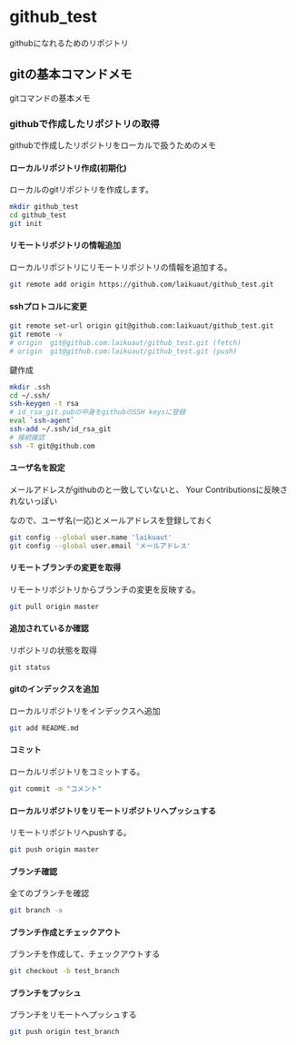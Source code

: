 # github_test

githubになれるためのリポジトリ

## gitの基本コマンドメモ

gitコマンドの基本メモ

### githubで作成したリポジトリの取得

githubで作成したリポジトリをローカルで扱うためのメモ

#### ローカルリポジトリ作成(初期化)

ローカルのgitリポジトリを作成します。

```Bash
mkdir github_test
cd github_test
git init
```

#### リモートリポジトリの情報追加

ローカルリポジトリにリモートリポジトリの情報を追加する。

```Bash
git remote add origin https://github.com/laikuaut/github_test.git
```

#### sshプロトコルに変更

```Bash
git remote set-url origin git@github.com:laikuaut/github_test.git
git remote -v
# origin  git@github.com:laikuaut/github_test.git (fetch)
# origin  git@github.com:laikuaut/github_test.git (push)
```

鍵作成

```Bash
mkdir .ssh
cd ~/.ssh/
ssh-keygen -t rsa
# id_rsa_git.pubの中身をgithubのSSH keysに登録
eval `ssh-agent`
ssh-add ~/.ssh/id_rsa_git
# 接続確認
ssh -T git@github.com
```

#### ユーザ名を設定

メールアドレスがgithubのと一致していないと、
Your Contributionsに反映されないっぽい

なので、ユーザ名(一応)とメールアドレスを登録しておく

```Bash
git config --global user.name 'laikuaut'
git config --global user.email 'メールアドレス'
```

#### リモートブランチの変更を取得

リモートリポジトリからブランチの変更を反映する。

```Bash
git pull origin master
```

#### 追加されているか確認

リポジトリの状態を取得

```Bash
git status
```

#### gitのインデックスを追加

ローカルリポジトリをインデックスへ追加

```Bash
git add README.md
```

#### コミット

ローカルリポジトリをコミットする。

```Bash
git commit -m "コメント"
```

#### ローカルリポジトリをリモートリポジトリへプッシュする

リモートリポジトリへpushする。

```Bash
git push origin master
```

#### ブランチ確認

全てのブランチを確認

```Bash
git branch -a
```

#### ブランチ作成とチェックアウト

ブランチを作成して、チェックアウトする

```Bash
git checkout -b test_branch
```

#### ブランチをプッシュ

ブランチをリモートへプッシュする

```Bash
git push origin test_branch
```


